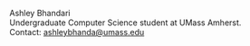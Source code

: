 Ashley Bhandari<br>
Undergraduate Computer Science student at UMass Amherst.<br>
Contact: ashleybhanda@umass.edu<br>
